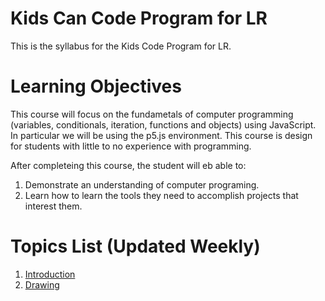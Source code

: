 # Kids Can Code Program for LR

This is the syllabus for the Kids Code Program for LR.

# Learning Objectives

This course will focus on the fundametals of computer programming (variables, conditionals, iteration, functions and objects) using JavaScript. In particular we will be using the p5.js environment. This course is design for students with little to no experience with programming.

After completeing this course, the student will eb able to:

1.  Demonstrate an understanding of computer programing.
2.  Learn how to learn the tools they need to accomplish projects that interest them.

# Topics List (Updated Weekly)

1. [Introduction](introduction/getting_started.md)
2. [Drawing](drawing/make_circles.md)

